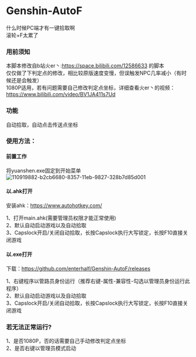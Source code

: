 # Genshin-AutoF
什么时候PC端才有一键拾取啊  
滚轮+F太累了

### 用前须知
本脚本修改自b站火er丶:https://space.bilibili.com/12586633 的脚本  
仅仅做了下判定点的修改，相比较原版速度变慢，但误触发NPC几率减小（有时候还是会触发）  
1080P适用，若有问题需要自己修改判定点坐标，详细查看火er丶的视频：https://www.bilibili.com/video/BV1JA411s7Ud  

### 功能
自动拾取，自动点击传送点坐标

### 使用方法：
#### 前置工作
将yuanshen.exe固定到开始菜单![110919882-b2cb6680-8357-11eb-9827-328b7d85d001](https://user-images.githubusercontent.com/49758022/111563720-74a8c980-87d3-11eb-8ec3-c91ffcc2a8d7.png)

#### 以.ahk打开
安装ahk：https://www.autohotkey.com/   

1、打开main.ahk(需要管理员权限才能正常使用)  
2、默认自动启动游戏以及自动拾取  
3、Capslock开启/关闭自动拾取，长按Capslock执行大写锁定，长按F10直接关闭游戏
#### 以.exe打开
下载：https://github.com/enterhalf/Genshin-AutoF/releases

1、右键程序以管路员身份运行（推荐右键-属性-兼容性-勾选以管理员身份运行此程序）  
2、默认自动启动游戏以及自动拾取  
3、Capslock开启/关闭自动拾取，长按Capslock执行大写锁定，长按F10直接关闭游戏

### 若无法正常运行?
1、是否1080P，否的话需要自己手动修改判定点坐标  
2、是否右键以管理员模式启动   
